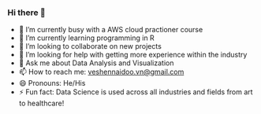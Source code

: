 ### Hi there 👋
- 🔭 I’m currently busy with a AWS cloud practioner course
- 🌱 I’m currently learning programming in R
- 👯 I’m looking to collaborate on new projects
- 🤔 I’m looking for help with getting more experience within the industry
- 💬 Ask me about Data Analysis and Visualization
- 📫 How to reach me: veshennaidoo.vn@gmail.com
- 😄 Pronouns: He/His
- ⚡ Fun fact: Data Science is used across all industries and fields from art to healthcare!

